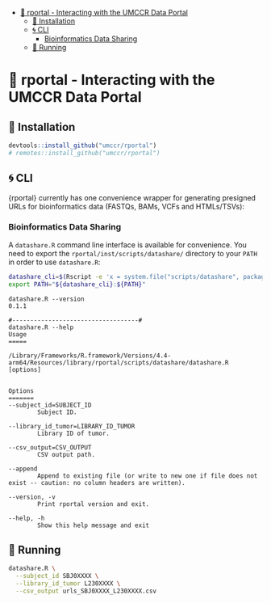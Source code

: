 
- [🔮 rportal - Interacting with the UMCCR Data
  Portal](#-rportal---interacting-with-the-umccr-data-portal)
  - [🍕 Installation](#-installation)
  - [🌀 CLI](#-cli)
    - [Bioinformatics Data Sharing](#bioinformatics-data-sharing)
  - [🚕 Running](#-running)

<!-- README.md is generated from README.Rmd. Please edit that file -->

# 🔮 rportal - Interacting with the UMCCR Data Portal

## 🍕 Installation

``` r
devtools::install_github("umccr/rportal")
# remotes::install_github("umccr/rportal")
```

## 🌀 CLI

{rportal} currently has one convenience wrapper for generating presigned
URLs for bioinformatics data (FASTQs, BAMs, VCFs and HTMLs/TSVs):

### Bioinformatics Data Sharing

A `datashare.R` command line interface is available for convenience. You
need to export the `rportal/inst/scripts/datashare/` directory to your
`PATH` in order to use `datashare.R`:

``` bash
datashare_cli=$(Rscript -e 'x = system.file("scripts/datashare", package = "rportal"); cat(x, "\n")' | xargs)
export PATH="${datashare_cli}:${PATH}"
```

    datashare.R --version
    0.1.1 

    #-----------------------------------#
    datashare.R --help
    Usage
    =====
     
    /Library/Frameworks/R.framework/Versions/4.4-arm64/Resources/library/rportal/scripts/datashare/datashare.R [options]


    Options
    =======
    --subject_id=SUBJECT_ID
            Subject ID.

    --library_id_tumor=LIBRARY_ID_TUMOR
            Library ID of tumor.

    --csv_output=CSV_OUTPUT
            CSV output path.

    --append
            Append to existing file (or write to new one if file does not exist -- caution: no column headers are written).

    --version, -v
            Print rportal version and exit.

    --help, -h
            Show this help message and exit

## 🚕 Running

``` bash
datashare.R \
  --subject_id SBJ0XXXX \
  --library_id_tumor L230XXXX \
  --csv_output urls_SBJ0XXXX_L230XXXX.csv
```
